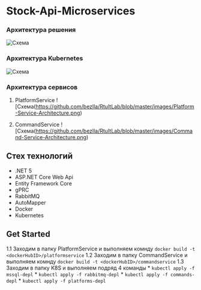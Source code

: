 # Stock-Api-Microservices

### Архитектура решения
![Схема](https://github.com/bezlla/RtuItLab/blob/master/images/Solution-Architecture.png)

### Архитектура Kubernetes
![Схема](https://github.com/bezlla/RtuItLab/blob/master/images/Kubernetes-Architecture.png)

### Архитектура сервисов

1. PlatformService
![Схема(https://github.com/bezlla/RtuItLab/blob/master/images/Platform-Service-Architecture.png)

2. CommandService
![Схема(https://github.com/bezlla/RtuItLab/blob/master/images/Command-Service-Architecture.png)

## Стех технологий
* .NET 5
* ASP.NET Core Web Api
* Entity Framework Core
* gPRC
* RabbitMQ
* AutoMapper
* Docker
* Kubernetes


## Get Started
1.1 Заходим  в папку PlatformService и выполняем комнду ```docker build -t <dockerHubID>/platformservice```
1.2 Заходим  в папку CommandService и выполняем комнду ```docker build -t <dockerHubID>/commandservice```
1.3 Заходим в папку K8S и выполняем подряд 4 команды
	* ```kubectl apply -f mssql-depl```
	* ```kubectl apply -f rabbitmq-depl```
	* ```kubectl apply -f commands-depl```
	* ```kubectl apply -f platforms-depl```

